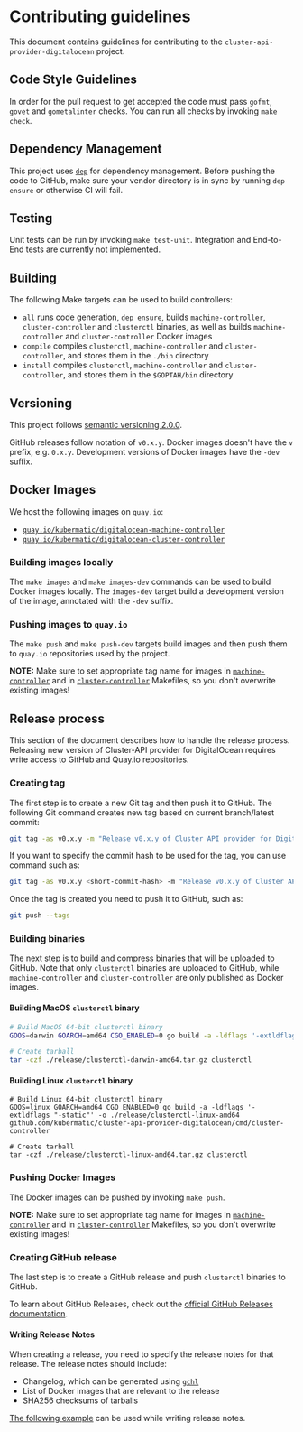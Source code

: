# Contributing guidelines

This document contains guidelines for contributing to the `cluster-api-provider-digitalocean` project.

## Code Style Guidelines

In order for the pull request to get accepted the code must pass `gofmt`, `govet` and `gometalinter` checks. You can run all checks by invoking `make check`.

## Dependency Management

This project uses [`dep`](https://github.com/golang/dep) for dependency management. Before pushing the code to GitHub, make sure your vendor directory is in sync by running `dep ensure` or otherwise CI will fail.

## Testing

Unit tests can be run by invoking `make test-unit`. Integration and End-to-End tests are currently not implemented.

## Building

The following Make targets can be used to build controllers:

* `all` runs code generation, `dep ensure`, builds `machine-controller`, `cluster-controller` and `clusterctl` binaries, as well as builds `machine-controller` and `cluster-controller` Docker images
* `compile` compiles `clusterctl`, `machine-controller` and `cluster-controller`, and stores them in the `./bin` directory
* `install` compiles `clusterctl`, `machine-controller` and `cluster-controller`, and stores them in the `$GOPTAH/bin` directory

## Versioning

This project follows [semantic versioning 2.0.0](https://semver.org/).

GitHub releases follow notation of `v0.x.y`. Docker images doesn't have the `v` prefix, e.g. `0.x.y`. Development versions of Docker images have the `-dev` suffix.

## Docker Images

We host the following images on `quay.io`:

* [`quay.io/kubermatic/digitalocean-machine-controller`](https://quay.io/repository/kubermatic/digitalocean-machine-controller)
* [`quay.io/kubermatic/digitalocean-cluster-controller`](https://quay.io/repository/kubermatic/digitalocean-cluster-controller)

### Building images locally

The `make images` and `make images-dev` commands can be used to build Docker images locally. The `images-dev` target build a development version of the image, annotated with the `-dev` suffix.

### Pushing images to `quay.io`

The `make push` and `make push-dev` targets build images and then push them to `quay.io` repositories used by the project.

**NOTE:** Make sure to set appropriate tag name for images in [`machine-controller`](./cmd/machine-controller/Makefile) and in [`cluster-controller`](./cmd/cluster-controller/Makefile) Makefiles, so you don't overwrite existing images!

## Release process

This section of the document describes how to handle the release process. Releasing new version of Cluster-API provider for DigitalOcean requires write access to GitHub and Quay.io repositories.

### Creating tag

The first step is to create a new Git tag and then push it to GitHub. The following Git command creates new tag based on current branch/latest commit:

```bash
git tag -as v0.x.y -m "Release v0.x.y of Cluster API provider for DigitalOcean"
```

If you want to specify the commit hash to be used for the tag, you can use command such as:

```bash
git tag -as v0.x.y <short-commit-hash> -m "Release v0.x.y of Cluster API provider for DigitalOcean"
```

Once the tag is created you need to push it to GitHub, such as:

```bash
git push --tags
```

### Building binaries

The next step is to build and compress binaries that will be uploaded to GitHub. Note that only `clusterctl` binaries are uploaded to GitHub, while `machine-controller` and `cluster-controller` are only published as Docker images.

#### Building MacOS `clusterctl` binary

```bash
# Build MacOS 64-bit clusterctl binary
GOOS=darwin GOARCH=amd64 CGO_ENABLED=0 go build -a -ldflags '-extldflags "-static"' -o ./release/clusterctl github.com/kubermatic/cluster-api-provider-digitalocean/clusterctl

# Create tarball
tar -czf ./release/clusterctl-darwin-amd64.tar.gz clusterctl
```

#### Building Linux `clusterctl` binary

```
# Build Linux 64-bit clusterctl binary
GOOS=linux GOARCH=amd64 CGO_ENABLED=0 go build -a -ldflags '-extldflags "-static"' -o ./release/clusterctl-linux-amd64 github.com/kubermatic/cluster-api-provider-digitalocean/cmd/cluster-controller

# Create tarball
tar -czf ./release/clusterctl-linux-amd64.tar.gz clusterctl
```

### Pushing Docker Images

The Docker images can be pushed by invoking `make push`.

**NOTE:** Make sure to set appropriate tag name for images in [`machine-controller`](./cmd/machine-controller/Makefile) and in [`cluster-controller`](./cmd/cluster-controller/Makefile) Makefiles, so you don't overwrite existing images!

### Creating GitHub release

The last step is to create a GitHub release and push `clusterctl` binaries to GitHub.

To learn about GitHub Releases, check out the [official GitHub Releases documentation](https://help.github.com/articles/creating-releases/).

#### Writing Release Notes

When creating a release, you need to specify the release notes for that release. The release notes should include:

- Changelog, which can be generated using [`gchl`](https://github.com/kubermatic/gchl)
- List of Docker images that are relevant to the release
- SHA256 checksums of tarballs

[The following example](https://github.com/kubermatic/cluster-api-provider-digitalocean/releases/tag/v0.2.0) can be used while writing release notes.